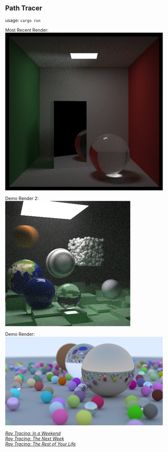 ## Path Tracer

usage: `cargo run`

Most Recent Render: <br>
![PNG Image](image.png "Recent Render")

Demo Render 2: <br>
![PNG Image](demo_image_4.png)

Demo Render: <br>
![PNG Image](demo_image.png)



[_Ray Tracing: In a Weekend_](https://raytracing.github.io/books/RayTracingInOneWeekend.html) \
[_Ray Tracing: The Next Week_](https://raytracing.github.io/books/RayTracingTheNextWeek.html) \
[_Ray Tracing: The Rest of Your Life_](https://raytracing.github.io/books/RayTracingTheRestOfYourLife.html)


